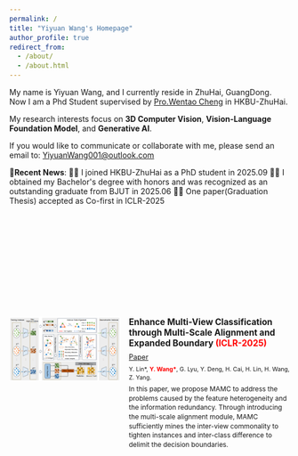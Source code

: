 ```yaml
---
permalink: /
title: "Yiyuan Wang's Homepage"
author_profile: true
redirect_from: 
  - /about/
  - /about.html
---
```

My name is Yiyuan Wang, and I currently reside in ZhuHai, GuangDong. Now I am a Phd Student supervised by [Pro.Wentao Cheng](https://wtchengcv.github.io/) in HKBU-ZhuHai.

My research interests focus on **3D Computer Vision**, **Vision-Language Foundation Model**, and **Generative AI**.

If you would like to communicate or collaborate with me, please send an email to: [YiyuanWang001@outlook.com](mailto:YiyuanWang001@outlook.com)

📢**Recent News**: 
🚀🚀 I joined HKBU-ZhuHai as a PhD student in 2025.09
🚀🚀 I obtained my Bachelor's degree with honors and was recognized as an outstanding graduate from BJUT in 2025.06
🚀🚀 One paper(Graduation Thesis) accepted as Co-first in ICLR-2025 












<div style="margin-top: 200px; display: flex; align-items: flex-start; gap: 15px; max-width: 800px; margin-left: auto; margin-right: auto;">
    <div style="flex: 0 0 200px;">
        <img src="images/MAMC.png" alt="MAMC Framework" style="width: 100%; height: auto;">
    </div>
    <div style="flex: 1;">
        <h3 style="margin: 0 0 8px 0; font-size: 1.1em;">Enhance Multi-View Classification through Multi-Scale Alignment and Expanded Boundary <span style="color: red; font-weight: bold;">(ICLR-2025)</span></h3>
        <p style="margin: 0 0 6px 0; font-size: 0.9em;"><a href="https://openreview.net/pdf?id=t1J2CnDFwj">Paper</a></p>
        <p style="margin: 0 0 6px 0; font-size: 0.9em;"><small>Y. Lin*, <span style="color: red; font-weight: bold;">Y. Wang*</span>, G. Lyu, Y. Deng, H. Cai, H. Lin, H. Wang, Z. Yang.</small></p>
        <p style="margin: 0; font-size: 0.85em; line-height: 1.4;">In this paper, we propose MAMC to address the problems caused by the feature heterogeneity and the information redundancy. Through introducing the multi-scale alignment module, MAMC sufficiently mines the inter-view commonality to tighten instances and inter-class difference to delimit the decision boundaries.</p>
    </div>
</div>
